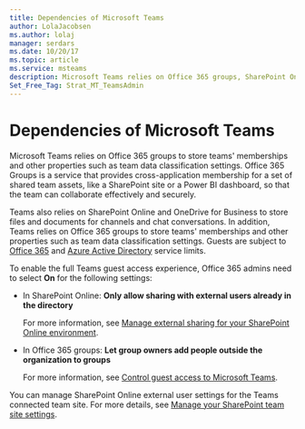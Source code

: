 ```yaml
---
title: Dependencies of Microsoft Teams
author: LolaJacobsen
ms.author: lolaj
manager: serdars
ms.date: 10/20/17
ms.topic: article
ms.service: msteams
description: Microsoft Teams relies on Office 365 groups, SharePoint Online, and OneDrive for Business.
Set_Free_Tag: Strat_MT_TeamsAdmin
---
```


Dependencies of Microsoft Teams
===============================

Microsoft Teams relies on Office 365 groups to store teams' memberships and other properties such as team data classification settings. Office 365 Groups is a service that provides cross-application membership for a set of shared team assets, like a SharePoint site or a Power BI dashboard, so that the team can collaborate effectively and securely. 

Teams also relies on SharePoint Online and OneDrive for Business to store files and documents for channels and chat conversations. In addition, Teams relies on Office 365 groups to store teams' memberships and other properties such as team data classification settings. Guests are subject to  [Office 365](https://go.microsoft.com/fwlink/p/?linkid=282347) and [Azure Active Directory](https://go.microsoft.com/fwlink/p/?linkid=853019) service limits.
  
    
    
To enable the full Teams guest access experience, Office 365 admins need to select **On** for the following settings:
  
    
    

- In SharePoint Online: **Only allow sharing with external users already in the directory**
    
    For more information, see [Manage external sharing for your SharePoint Online environment](https://support.office.com/en-us/article/Manage-external-sharing-for-your-SharePoint-Online-environment-c8a462eb-0723-4b0b-8d0a-70feafe4be85).
    
  
- In Office 365 groups: **Let group owners add people outside the organization to groups**
    
    For more information, see [Control guest access to Microsoft Teams](#controlguest).
  

You can manage SharePoint Online external user settings for the Teams connected team site. For more details, see  [Manage your SharePoint team site settings](https://support.office.com/en-us/article/Manage-your-SharePoint-team-site-settings-8376034d-d0c7-446e-9178-6ab51c58df42).